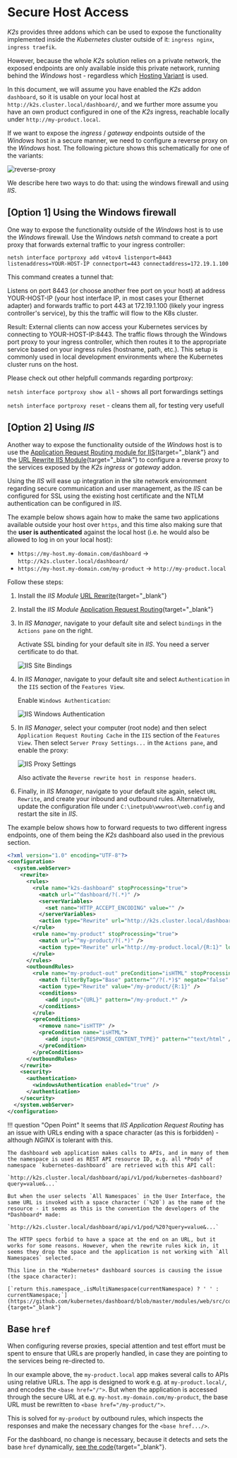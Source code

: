 <!--
SPDX-FileCopyrightText: © 2024 Siemens Healthineers AG
SPDX-License-Identifier: MIT
-->

# Secure Host Access
*K2s* provides three addons which can be used to expose the functionality implemented inside the *Kubernetes* cluster outside of it: `ingress nginx`, `ingress traefik`.

However, because the whole *K2s* solution relies on a private network, the exposed endpoints are only available inside this private network, running behind the *Windows* host - regardless which [Hosting Variant](../user-guide/hosting-variants.md) is used.

In this document, we will assume you have enabled the *K2s* addon `dashboard`, so it is usable on your local host at `http://k2s.cluster.local/dashboard/`, and we further more assume you have an own product configured in one of the *K2s* ingress, reachable locally under `http://my-product.local`.

If we want to expose the *ingress* / *gateway* endpoints outside of the *Windows* host in a secure manner, we need to configure a reverse proxy on the *Windows* host. The following picture shows this schematically for one of the variants:

![reverse-proxy](assets/reverse-proxy.drawio.png)

We describe here two ways to do that: using the windows firewall and using *IIS*.

## \[Option 1\] Using the Windows firewall
 
One way to expose the functionality outside of the *Windows* host is to use the *Windows* firewall.
Use the Windows *netsh* command to create a port proxy that forwards external traffic to your ingress controller:

`netsh interface portproxy add v4tov4 listenport=8443 listenaddress=YOUR-HOST-IP connectport=443 connectaddress=172.19.1.100`

This command creates a tunnel that:

Listens on port 8443 (or choose another free port on your host) at address YOUR-HOST-IP (your host interface IP, in most cases your Ethernet adapter) and 
forwards traffic to port 443 at 172.19.1.100 (likely your ingress controller's service), by this the traffic will flow to the K8s cluster. 

Result: External clients can now access your Kubernetes services by connecting to YOUR-HOST-IP:8443. The traffic flows through the Windows port proxy to your ingress controller, which then routes it to the appropriate service based on your ingress rules (hostname, path, etc.).
This setup is commonly used in local development environments where the Kubernetes cluster runs on the host.

Please check out other helpfull commands regarding portproxy:

`netsh interface portproxy show all` - shows all port forwardings settings

`netsh interface portproxy reset`    - cleans them all, for testing very usefull 

## \[Option 2\] Using *IIS*
Another way to expose the functionality outside of the *Windows* host is to use the [Application Request Routing module for IIS](https://learn.microsoft.com/en-us/iis/extensions/planning-for-arr/using-the-application-request-routing-module){target="_blank"} and the [URL Rewrite IIS Module](https://www.iis.net/downloads/microsoft/url-rewrite){target="_blank"} to configure a reverse proxy to the services exposed by the *K2s* *ingress* or *gateway* addon.

Using the *IIS* will ease up integration in the site network environment regarding secure communication and user management, as the *IIS* can be configured for SSL using the existing host certificate and the NTLM authentication can be configured in *IIS*.

The example below shows again how to make the same two applications available outside your host over `https`, and this time also making sure that the **user is authenticated** against the local host (i.e. he would also be allowed to log in on your local host):

* `https://my-host.my-domain.com/dashboard` -> `http://k2s.cluster.local/dashboard/`
* `https://my-host.my-domain.com/my-product` -> `http://my-product.local`

Follow these steps:

1. Install the *IIS Module*  [URL Rewrite](https://www.iis.net/downloads/microsoft/url-rewrite){target="_blank"}
2. Install the *IIS Module* [Application Request Routing](https://www.iis.net/downloads/microsoft/application-request-routing){target="_blank"}
3. In *IIS Manager*, navigate to your default site and select `bindings` in the `Actions pane` on the right.

   Activate SSL binding for your default site in *IIS*. You need a server certificate to do that.

   ![IIS Site Bindings](assets/iis-site-bindings.png)

4. In *IIS Manager*, navigate to your default site and select `Authentication` in the `IIS` section of the `Features View`.

   Enable `Windows Authentication`:

   ![IIS Windows Authentication](assets/iis-windows-auth.png)

5. In *IIS Manager*, select your computer (root node) and then select `Application Request Routing Cache` in the `IIS` section of the `Features View`. Then select `Server Proxy Settings...` in the `Actions pane`, and enable the proxy:

   ![IIS Proxy Settings](assets/iis-proxy-settings.png)

   Also activate the `Reverse rewrite host in response headers`.

6. Finally, in *IIS Manager*, navigate to your default site again, select `URL Rewrite`, and create your inbound and outbound rules. Alternatively, update the configuration file under `C:\inetpub\wwwroot\web.config` and restart the site in *IIS*.

The example below shows how to forward requests to two different ingress endpoints, one of them being the *K2s* dashboard also used in the previous section.

```xml
<?xml version="1.0" encoding="UTF-8"?>
<configuration>
  <system.webServer>
    <rewrite>
      <rules>
        <rule name="k2s-dashboard" stopProcessing="true">
          <match url="^dashboard/?(.*)" />
          <serverVariables>
            <set name="HTTP_ACCEPT_ENCODING" value="" />
          </serverVariables>
          <action type="Rewrite" url="http://k2s.cluster.local/dashboard/{R:1}" logRewrittenUrl="true" />
        </rule>
        <rule name="my-product" stopProcessing="true">
          <match url="^my-product/?(.*)" />
          <action type="Rewrite" url="http://my-product.local/{R:1}" logRewrittenUrl="true" />
        </rule>
      </rules>
      <outboundRules>
        <rule name="my-product-out" preCondition="isHTML" stopProcessing="true">
          <match filterByTags="Base" pattern="^/?(.*)$" negate="false" />
          <action type="Rewrite" value="/my-product/{R:1}" />
          <conditions>
            <add input="{URL}" pattern="/my-product.*" />
          </conditions>
        </rule>
        <preConditions>
          <remove name="isHTTP" />
          <preCondition name="isHTML">
            <add input="{RESPONSE_CONTENT_TYPE}" pattern="^text/html" />
          </preCondition>
        </preConditions>
      </outboundRules>
    </rewrite>
    <security>
      <authentication>
        <windowsAuthentication enabled="true" />
      </authentication>
    </security>
  </system.webServer>
</configuration>
```

!!! question "Open Point"
    It seems that *IIS Application Request Routing* has an issue with URLs ending with a space character (as this is forbidden) - although *NGINX* is tolerant with this.

    The dashboard web application makes calls to APIs, and in many of them the namespace is used as REST API resource ID, e.g. all *Pods* of namespace `kubernetes-dashboard` are retrieved with this API call:

    `http://k2s.cluster.local/dashboard/api/v1/pod/kubernetes-dashboard?query=value&...`

    But when the user selects `All Namespaces` in the User Interface, the same URL is invoked with a space character (`%20`) as the name of the resource - it seems as this is the convention the developers of the *Dashboard* made:

    `http://k2s.cluster.local/dashboard/api/v1/pod/%20?query=value&...`

    The HTTP specs forbid to have a space at the end on an URL, but it works for some reasons. However, when the rewrite rules kick in, it seems they drop the space and the application is not working with `All Namespaces` selected.

    This line in the *Kubernetes* dashboard sources is causing the issue (the space character):

    [`return this.namespace_.isMultiNamespace(currentNamespace) ? ' ' : currentNamespace;`](https://github.com/kubernetes/dashboard/blob/master/modules/web/src/common/services/resource/resource.ts#L69){target="_blank"}

## Base `href`
When configuring reverse proxies, special attention and test effort must be spent to ensure that URLs are properly handled, in case they are pointing to the services being re-directed to.

In our example above, the `my-product.local` app makes several calls to APIs using relative URLs.
The app is designed to work e.g. at `my-product.local/`, and encodes the `<base href="/">`.
But when the application is accessed through the secure URL at e.g. `my-host.my-domain.com/my-product`, the base URL must be rewritten to `<base href="/my-product/">`.

This is solved for `my-product` by outbound rules, which inspects the responses and make the necessary changes for the `<base href.../>`.

For the dashboard, no change is necessary, because it detects and sets the base `href` dynamically, [see the code](https://github.com/kubernetes/dashboard/blob/dde23c41c6ee7e85194dc897cf73ee0f781f7d99/modules/web/src/index.html#L32){target="_blank"}.